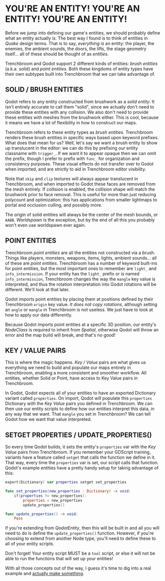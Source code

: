 # YOU'RE AN ENTITY! YOU'RE AN ENTITY! YOU'RE AN ENTITY!
Before we jump into defining our game's entities, we should probably define what an entity actually _is_. The best way I found is to think of entities in _Quake_ design terms. That is to say, _everything_ is an entity: the player, the enemies, the ambient sounds, the doors, the lifts, the stage geometry itself… all of these should be thought of as _entities_.

Trenchbroom and Qodot support 2 different kinds of entities: _brush entities_ (a.k.a. solid) and _point entities_. Both these kingdoms of entity types have their own subtypes built into Trenchbroom that we can take advantage of.

## SOLID / BRUSH ENTITIES
Qodot refers to any entity constructed from brushwork as a _solid entity_. It isn't entirely accurate to call them "solid", since we actually don't need to provide these entities with any collision. We also don't need to provide these entities with meshes from the brushwork either. This is cool, because it means we have a lot of flexibility in how to construct our maps.

Trenchbroom refers to these entity types as _brush entities_. Trenchbroom renders these brush entities in specific ways based upon keyword prefixes. What does that mean for us? Well, let's say we want a brush entity to show up translucent in the editor: we can do this by prefixing our entity classname with `trigger_`. If we want it to appear opaque then we can omit the prefix, though I prefer to prefix with `func_` for organization and consistency purposes. These visual effects do not transfer over to Godot when imported, and are strictly to aid in Trenchbroom editor visibility.

Note that `skip` and `clip` textures will always appear translucent in Trenchbroom, and when imported to Godot these faces are removed from the mesh entirely. If collision is enabled, the collision shape will match the brushwork prior to face removal. This is useful for more than just reducing polycount and optimization: this has applications from smaller lightmaps to portal and occlusion culling, and possibly more.

The origin of solid entities will always be the center of the mesh bounds, or `AABB`. _Worldspawn_ is the exception, but by the end of all this you probably won't even use worldspawn ever again.

## POINT ENTITIES
Trenchbroom _point entities_ are all the entities not constructed via a brush. Things like players, monsters, weapons, items, lights, ambient sounds… all of these are _point entities_. Trenchbroom has a number of keyword built-ins for point entities, but the most important ones to remember are `light_` and `info_intermission`. If your entity has the `light_` prefix or is named `info_intermission`, Trenchbroom changes the way the `mangle` key value is interpreted, and thus the rotation interpretation into Godot rotations will be different. We'll look at that later.

Qodot imports point entities by placing them at positions defined by their Trenchbroom `origin` key value. _It does not copy rotations_, although setting an `angle` or `mangle` in Trenchbroom is not useless. We just have to look at how to apply our data differently.

Because Qodot imports point entities at a specific 3D position, our entity's _NodeClass_ is required to inherit from _Spatial_, otherwise Qodot will throw an error and the map build will break, and that's no good!

## KEY / VALUE PAIRS
This is where the magic happens. _Key / Value_ pairs are what gives us everything we need to build and populate our maps entirely in Trenchbroom, enabling a more consistent and smoother workflow. All entities, whether Solid or Point, have access to Key Value pairs in Trenchbroom.

In Godot, Qodot expects all of your entities to have an exported Dictionary variant called `properties`. On import, Qodot will populate this `properties` Dictionary with the _Key Value_ pairs you defined in Trenchbroom. We can then use our entity scripts to define how our entities interpret this data, in any way that we want. That `mangle` you set in Trenchbroom? We can tell Godot how we want that value interpreted.

## SETGET PROPERTIES / UPDATE_PROPERTIES()
So every time Qodot builds, it sets the entity's `properties` var with the _Key Value_ pairs from Trenchbroom. If you remember your GDScript training, variants have a feature called `setget` that calls the function we define in it. That way, every time the `properties` var is set, our script calls that function. Qodot's example entities have a pretty handy setup for taking advantage of this:

```swift
export(Dictionary) var properties setget set_properties

func set_properties(new_properties : Dictionary) -> void:
	if(properties != new_properties):
		properties = new_properties
		update_properties()

func update_properties() -> void:
	Pass
```

If you're extending from _QodotEntity_, then this will be built in and all you will need to do is define the `update_properties()` function. However, if you're choosing to extend from another Node type, you'll need to define these to all of your entity scripts.

Don't forget! Your entity script MUST be a `tool` script, or else it will not be able to run the functions that will set up your entities!

With all those concepts out of the way, I guess it's time to dig into a real example and [actually make something](part-3-first-solid-entity.md).

